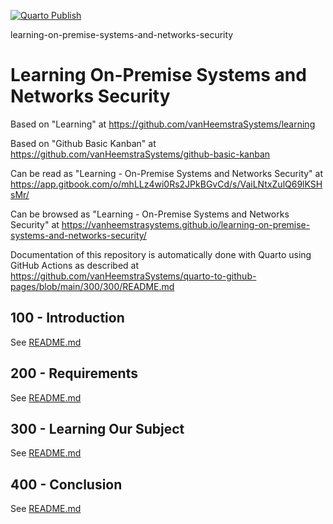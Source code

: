 [![Quarto Publish](https://github.com/vanHeemstraSystems/learning-on-premise-systems-and-networks-security/actions/workflows/publish.yml/badge.svg)](https://github.com/vanHeemstraSystems/learning-on-premise-systems-and-networks-security/actions/workflows/publish.yml)

learning-on-premise-systems-and-networks-security
# Learning On-Premise Systems and Networks Security

Based on "Learning" at https://github.com/vanHeemstraSystems/learning

Based on "Github Basic Kanban" at https://github.com/vanHeemstraSystems/github-basic-kanban

Can be read as "Learning - On-Premise Systems and Networks Security" at https://app.gitbook.com/o/mhLLz4wi0Rs2JPkBGvCd/s/VaiLNtxZulQ69lKSHsMr/

Can be browsed as "Learning - On-Premise Systems and Networks Security" at https://vanheemstrasystems.github.io/learning-on-premise-systems-and-networks-security/

Documentation of this repository is automatically done with Quarto using GitHub Actions as described at https://github.com/vanHeemstraSystems/quarto-to-github-pages/blob/main/300/300/README.md

## 100 - Introduction

See [README.md](./100/README.md)

## 200 - Requirements

See [README.md](./200/README.md)

## 300 - Learning Our Subject

See [README.md](./300/README.md)

## 400 - Conclusion

See [README.md](./400/README.md)
